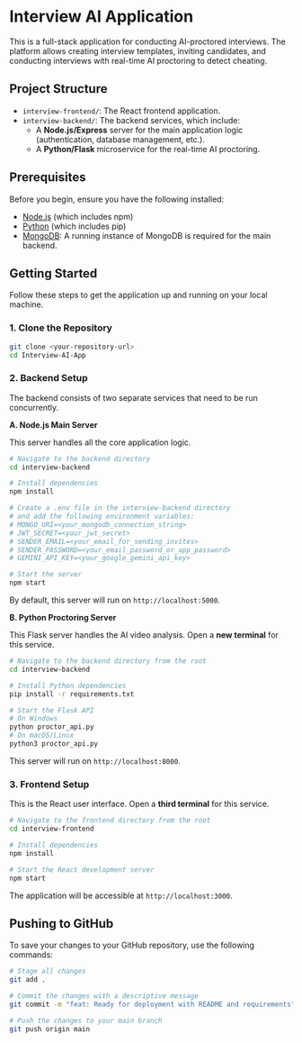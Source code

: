 # Interview AI Application

This is a full-stack application for conducting AI-proctored interviews. The platform allows creating interview templates, inviting candidates, and conducting interviews with real-time AI proctoring to detect cheating.

## Project Structure

-   `interview-frontend/`: The React frontend application.
-   `interview-backend/`: The backend services, which include:
    -   A **Node.js/Express** server for the main application logic (authentication, database management, etc.).
    -   A **Python/Flask** microservice for the real-time AI proctoring.

## Prerequisites

Before you begin, ensure you have the following installed:

-   [Node.js](https://nodejs.org/) (which includes npm)
-   [Python](https://www.python.org/) (which includes pip)
-   [MongoDB](https://www.mongodb.com/): A running instance of MongoDB is required for the main backend.

## Getting Started

Follow these steps to get the application up and running on your local machine.

### 1. Clone the Repository

```bash
git clone <your-repository-url>
cd Interview-AI-App
```

### 2. Backend Setup

The backend consists of two separate services that need to be run concurrently.

**A. Node.js Main Server**

This server handles all the core application logic.

```bash
# Navigate to the backend directory
cd interview-backend

# Install dependencies
npm install

# Create a .env file in the interview-backend directory
# and add the following environment variables:
# MONGO_URI=<your_mongodb_connection_string>
# JWT_SECRET=<your_jwt_secret>
# SENDER_EMAIL=<your_email_for_sending_invites>
# SENDER_PASSWORD=<your_email_password_or_app_password>
# GEMINI_API_KEY=<your_google_gemini_api_key>

# Start the server
npm start
```

By default, this server will run on `http://localhost:5000`.

**B. Python Proctoring Server**

This Flask server handles the AI video analysis. Open a **new terminal** for this service.

```bash
# Navigate to the backend directory from the root
cd interview-backend

# Install Python dependencies
pip install -r requirements.txt

# Start the Flask API
# On Windows
python proctor_api.py
# On macOS/Linux
python3 proctor_api.py
```

This server will run on `http://localhost:8000`.

### 3. Frontend Setup

This is the React user interface. Open a **third terminal** for this service.

```bash
# Navigate to the frontend directory from the root
cd interview-frontend

# Install dependencies
npm install

# Start the React development server
npm start
```

The application will be accessible at `http://localhost:3000`.

## Pushing to GitHub

To save your changes to your GitHub repository, use the following commands:

```bash
# Stage all changes
git add .

# Commit the changes with a descriptive message
git commit -m "feat: Ready for deployment with README and requirements"

# Push the changes to your main branch
git push origin main
``` 